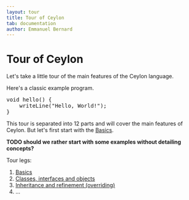 ```yaml
---
layout: tour
title: Tour of Ceylon
tab: documentation
author: Emmanuel Bernard
---
```


# Tour of Ceylon

Let's take a little tour of the main features of the Ceylon language.

Here's a classic example program.

<pre class="brush: ceylon">
void hello() {
    writeLine("Hello, World!");
}
</pre>

This tour is separated into 12 parts and will cover the main features of Ceylon. But let's first start with the [Basics](basics). 

__TODO should we rather start with some examples without detailing concepts?__

Tour legs:

1. [Basics](basics)
1. [Classes, interfaces and objects](classes)
1. [Inheritance and refinement (overriding)](inheritance)
1. ...

